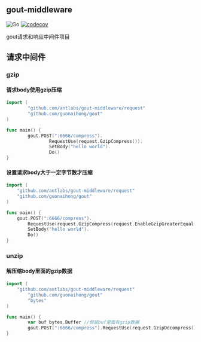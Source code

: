 ## gout-middleware
![Go](https://github.com/antlabs/gout-middleware/workflows/Go/badge.svg)
[![codecov](https://codecov.io/gh/antlabs/gout-middleware/branch/master/graph/badge.svg)](https://codecov.io/gh/antlabs/gout)

gout请求和响应中间件项目
## 请求中间件
### gzip
#### 请求body使用gzip压缩
```go
import (
        "github.com/antlabs/gout-middleware/request"
        "github.com/guonaihong/gout"
)

func main() {
        gout.POST(":6666/compress").
                RequestUse(request.GzipCompress()).
                SetBody("hello world").
                Do()
}

```
#### 设置请求body大于一定字节数才压缩
```go
import (
	"github.com/antlabs/gout-middleware/request"
	"github.com/guonaihong/gout"
)

func main() {
	gout.POST(":6666/compress").
		RequestUse(request.GzipCompress(request.EnableGzipGreaterEqual(4))). //大于等于4个字节才压缩
		SetBody("hello world").
		Do()
}

```
### unzip
#### 解压缩body里面的gzip数据
```go
import (
	"github.com/antlabs/gout-middleware/request"
        "github.com/guonaihong/gout"
        "bytes"
)

func main() {
        var buf bytes.Buffer //假装buf里面有gzip数据
        gout.POST(":6666/compress").RequestUse(request.GzipDecompress()).SetBody(buf).Do()
}
```
